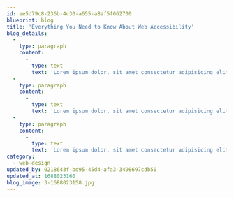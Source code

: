 ```yaml
---
id: ee5d79c8-236b-4c30-a655-a8af5f662700
blueprint: blog
title: 'Everything You Need to Know About Web Accessibility'
blog_details:
  -
    type: paragraph
    content:
      -
        type: text
        text: 'Lorem ipsum dolor, sit amet consectetur adipisicing elit. Fuga consequatur delectus porro sapiente molestias, magni quasi sed, enim corporis omnis doloremque soluta inventore dolorum conseqr quo obcaecati rerum sit non. Lorem ipsum dolor, sit amet consectetur adipisicing elit. Fuga consequatur delectus porro sapiente molestias, magni quasi sed, enim corporis omnis doloremque soluta inventore dolorum consequuntur quo obcaecati rerum sit non.'
  -
    type: paragraph
    content:
      -
        type: text
        text: 'Lorem ipsum dolor, sit amet consectetur adipisicing elit. Fuga consequatur delectus porro sapiente molestias, magni quasi sed, enim corporis omnis doloremque soluta inventore dolorum consetur quo obcaecati rerum sit non. Lorem ipsum dolor, sit amet consectetur adipisicing elit. Fuga consequatur delectus porro sapiente molestias, magni quasi sed, sit amet consectetur adipisicing elit. Fuga consequatur delectus porro sapiente molestias, magni quasi sed, enim corporis omnis doloremque soluta inventore dolorum consequuntur.'
  -
    type: paragraph
    content:
      -
        type: text
        text: 'Lorem ipsum dolor, sit amet consectetur adipisicing elit. Fuga consequatur delectus porro sapiente molestias, magni quasi sed, enim corporis omnis doloremque soluta inventore dolorum consequuntur quo obcaecati rerum sit non.'
category:
  - web-design
updated_by: 0218643f-bd95-45d4-afa3-3498697cdb50
updated_at: 1688023160
blog_image: 3-1688023158.jpg
---
```

